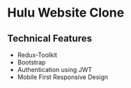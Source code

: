 # Hulu Website Clone


## Technical Features 

- Redux-Toolkit
- Bootstrap
- Authentication using JWT
- Mobile First Responsive Design
